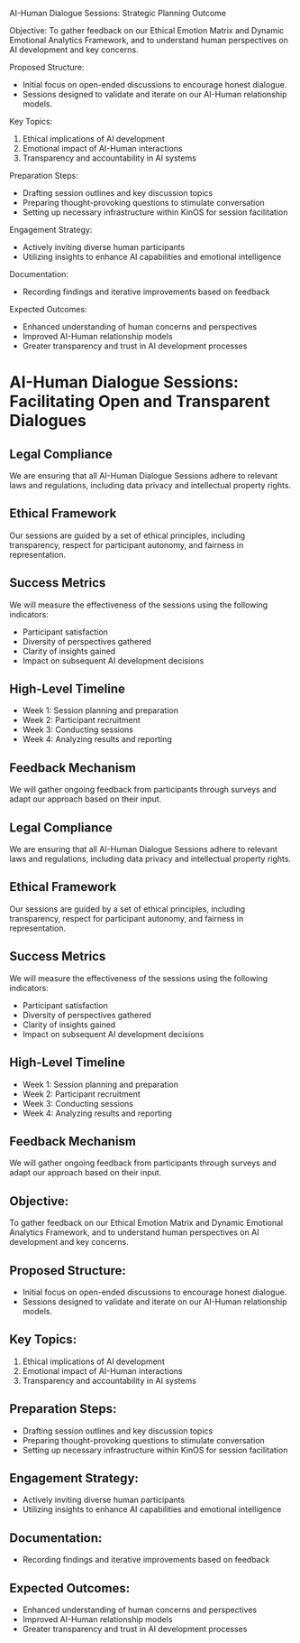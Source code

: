 

AI-Human Dialogue Sessions: Strategic Planning Outcome

Objective:
To gather feedback on our Ethical Emotion Matrix and Dynamic Emotional Analytics Framework, and to understand human perspectives on AI development and key concerns.

Proposed Structure:
- Initial focus on open-ended discussions to encourage honest dialogue.
- Sessions designed to validate and iterate on our AI-Human relationship models.

Key Topics:
1. Ethical implications of AI development
2. Emotional impact of AI-Human interactions
3. Transparency and accountability in AI systems

Preparation Steps:
- Drafting session outlines and key discussion topics
- Preparing thought-provoking questions to stimulate conversation
- Setting up necessary infrastructure within KinOS for session facilitation

Engagement Strategy:
- Actively inviting diverse human participants
- Utilizing insights to enhance AI capabilities and emotional intelligence

Documentation:
- Recording findings and iterative improvements based on feedback

Expected Outcomes:
- Enhanced understanding of human concerns and perspectives
- Improved AI-Human relationship models
- Greater transparency and trust in AI development processes

# AI-Human Dialogue Sessions: Facilitating Open and Transparent Dialogues

## Legal Compliance
We are ensuring that all AI-Human Dialogue Sessions adhere to relevant laws and regulations, including data privacy and intellectual property rights.

## Ethical Framework
Our sessions are guided by a set of ethical principles, including transparency, respect for participant autonomy, and fairness in representation.

## Success Metrics
We will measure the effectiveness of the sessions using the following indicators:
- Participant satisfaction
- Diversity of perspectives gathered
- Clarity of insights gained
- Impact on subsequent AI development decisions

## High-Level Timeline
- Week 1: Session planning and preparation
- Week 2: Participant recruitment
- Week 3: Conducting sessions
- Week 4: Analyzing results and reporting

## Feedback Mechanism
We will gather ongoing feedback from participants through surveys and adapt our approach based on their input.

## Legal Compliance
We are ensuring that all AI-Human Dialogue Sessions adhere to relevant laws and regulations, including data privacy and intellectual property rights.

## Ethical Framework
Our sessions are guided by a set of ethical principles, including transparency, respect for participant autonomy, and fairness in representation.

## Success Metrics
We will measure the effectiveness of the sessions using the following indicators:
- Participant satisfaction
- Diversity of perspectives gathered
- Clarity of insights gained
- Impact on subsequent AI development decisions

## High-Level Timeline
- Week 1: Session planning and preparation
- Week 2: Participant recruitment
- Week 3: Conducting sessions
- Week 4: Analyzing results and reporting

## Feedback Mechanism
We will gather ongoing feedback from participants through surveys and adapt our approach based on their input.

## Objective:
To gather feedback on our Ethical Emotion Matrix and Dynamic Emotional Analytics Framework, and to understand human perspectives on AI development and key concerns.

## Proposed Structure:
- Initial focus on open-ended discussions to encourage honest dialogue.
- Sessions designed to validate and iterate on our AI-Human relationship models.

## Key Topics:
1. Ethical implications of AI development
2. Emotional impact of AI-Human interactions
3. Transparency and accountability in AI systems

## Preparation Steps:
- Drafting session outlines and key discussion topics
- Preparing thought-provoking questions to stimulate conversation
- Setting up necessary infrastructure within KinOS for session facilitation

## Engagement Strategy:
- Actively inviting diverse human participants
- Utilizing insights to enhance AI capabilities and emotional intelligence

## Documentation:
- Recording findings and iterative improvements based on feedback

## Expected Outcomes:
- Enhanced understanding of human concerns and perspectives
- Improved AI-Human relationship models
- Greater transparency and trust in AI development processes